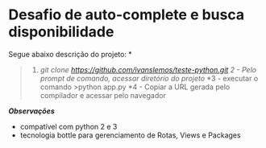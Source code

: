 # Desafio de auto-complete e busca disponibilidade

Segue abaixo descrição do projeto: *

>1. *git clone https://github.com/ivanslemos/teste-python.git*
*2 - Pelo prompt de comando, acessar diretório do projeto*
*3 - executar o comando >python app.py
*4 - Copiar a URL gerada pelo compilador e acessar pelo navegador


***Observações***
* compatível com python 2 e 3 
* tecnologia bottle para gerenciamento de Rotas, Views e Packages 
 
 